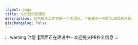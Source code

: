 ```yaml
---
layout: page
title: 认识我们的团队
description: 蓝色技术工作室是一个大团队，下面是对一些团队成员的介绍。
gitChangelog: false
---
```


<script setup>
import {
  VPTeamPage,
  VPTeamPageTitle,
  VPTeamPageSection,
  VPTeamMembers
} from 'vitepress/theme'
import { core, emeriti } from './_data/team'
</script>

<VPTeamPage>
  <VPTeamPageTitle>
    <template #title>认识我们的团队</template>
    <template #lead>
      蓝色技术工作室是一个大团队，下面是对一些团队成员的介绍。
    </template>
  </VPTeamPageTitle>
  <VPTeamMembers :members="core" />
  <VPTeamPageSection>
    <template #title>团队荣誉会员</template>
    <template #lead>
      我们在此处向一些目前暂时不再活跃的团队成员致敬，他们在过去做出了宝贵的贡献。
    </template>
    <template #members>
      <VPTeamMembers size="small" :members="emeriti" />
    </template>
  </VPTeamPageSection>
</VPTeamPage>

::: warning 注意
🚧页面正在建设中~ 欢迎提交PR补全信息
:::